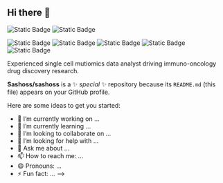 ## Hi there 👋

![Static Badge](https://img.shields.io/badge/python-green)  ![Static Badge](https://img.shields.io/badge/R-blue)

![Static Badge](https://img.shields.io/badge/Docker-lightblue) ![Static Badge](https://img.shields.io/badge/Git-orange) ![Static Badge](https://img.shields.io/badge/Nextflow-darkgreen%20) ![Static Badge](https://img.shields.io/badge/Snakemake-lightgreen%20) ![Static Badge](https://img.shields.io/badge/Hpc-purple)




Experienced single cell mutiomics data analyst driving immuno-oncology drug discovery research.

**Sashoss/sashoss** is a ✨ _special_ ✨ repository because its `README.md` (this file) appears on your GitHub profile.

Here are some ideas to get you started:

- 🔭 I’m currently working on ...
- 🌱 I’m currently learning ...
- 👯 I’m looking to collaborate on ...
- 🤔 I’m looking for help with ...
- 💬 Ask me about ...
- 📫 How to reach me: ...
- 😄 Pronouns: ...
- ⚡ Fun fact: ...
-->
